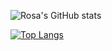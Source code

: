 <!-- ### Hello there! 👋 -->
![Rosa's GitHub stats](https://github-readme-stats.vercel.app/api?username=rosatiara&show_icons=true&theme=github_dark&count_private=true&hide=contribs)

[![Top Langs](https://github-readme-stats.vercel.app/api/top-langs/?username=rosatiara&layout=compact&theme=github_dark&hide=php&bg_color=0D1117)](https://github.com/rosatiara)
<!--

<!-- Here are some ideas to get you started:

- 🔭 I’m currently working on ...
- 🌱 I’m currently learning ...
- 👯 I’m looking to collaborate on ...
- 🤔 I’m looking for help with ...
- 💬 Ask me about ...
- 📫 How to reach me: ...
- 😄 Pronouns: ...
- ⚡ Fun fact: ... -->
<!-- ![](https://komarev.com/ghpvc/?username=rosatiara&color=gray)

![](https://hit.yhype.me/github/profile?user_id=55318172) -->
